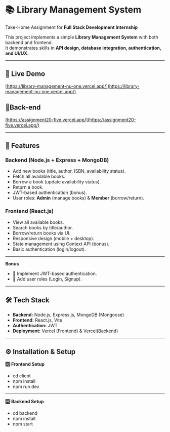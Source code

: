 # 📚 Library Management System

Take-Home Assignment for **Full Stack Development Internship**  

This project implements a simple **Library Management System** with both backend and frontend.  
It demonstrates skills in **API design, database integration, authentication, and UI/UX**.

---

## 🚀 Live Demo
 [https://library-management-nu-one.vercel.app/](https://library-management-nu-one.vercel.app/).  

## 🔗Back-end 
[https://assignment20-five.vercel.app/](https://assignment20-five.vercel.app/)

---

## 📌 Features

### Backend (Node.js + Express + MongoDB)
- Add new books (title, author, ISBN, availability status).
- Fetch all available books.
- Borrow a book (update availability status).
- Return a book.
- JWT-based authentication (bonus).
- User roles: **Admin** (manage books) & **Member** (borrow/return).

### Frontend (React.js)
- View all available books.
- Search books by title/author.
- Borrow/return books via UI.
- Responsive design (mobile + desktop).
- State management using Context API (bonus).
- Basic authentication (login/logout).

---

**Bonus**
- 🔐 Implement JWT-based authentication.
- 👥 Add user roles (Login, Signup).
---

## 🛠 Tech Stack
- **Backend:** Node.js, Express.js, MongoDB (Mongoose)
- **Frontend:** React.js, Vite
- **Authentication:** JWT
- **Deployment:** Vercel (Frontend) & Vercel(Backend)

---

## ⚙️ Installation & Setup

**3️⃣ Frontend Setup**
- cd client
- npm install
- npm run dev

- - -
**2️⃣ Backend Setup**
- cd backend
- npm install
- npm start
